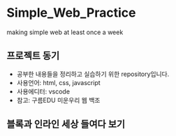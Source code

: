 # Simple_Web_Practice
making simple web at least once a week
## 프로젝트 동기
- 공부한 내용들을 정리하고 실습하기 위한 repository입니다.
- 사용언어: html, css, javascript
- 사용에디터: vscode
- 참고: 구름EDU 미운우리 웹 백조

## 블록과 인라인 세상 들여다 보기



